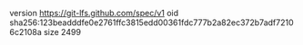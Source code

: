 version https://git-lfs.github.com/spec/v1
oid sha256:123beadddfe0e2761ffc3815edd00361fdc777b2a82ec372b7adf72106c2108a
size 2499

